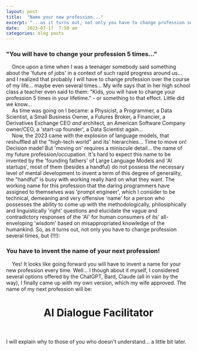 ```yaml
---
layout: post
title:  "Name your new profession..."
excerpt: "...as it turns out, not only you have to change profession several times, but _You_ have to invent the name of your next profession yourself... "
date:   2023-07-17  7:50 am
categories: blog posts
---
```

### "You will have to change your profession 5 times..." 
&nbsp;&nbsp;&nbsp;&nbsp;Once upon a time when I was a teenager somebody said something
about the 'future of jobs' in a context of such rapid progress around us... 
and I realized that probably I will have to change profession over the course of my life...
maybe even several times... My wife says that in her high school class a teacher even said
to them: "Kids, you will have to change your profession 5 times in your lifetime." - or 
something to that effect. Little did we know...<br>
&nbsp;&nbsp;&nbsp;&nbsp;As time was going on I became: a Physicist, a Programmer, a Data Scientist, 
a Small Business Owner, a Futures Broker, a Financier, a Derivatives Exchange CEO _and_ architect, 
an American Software Company owner/CEO, a 'start-up founder', a Data Scientist again...<br>
&nbsp;&nbsp;&nbsp;&nbsp;Now, the 2023 came with the explosion of language models, that reshuffled
all the "high-tech world" and its' hierarchies... Time to move on! Decision made! But 'moving on'
requires a miniscule detail... the name of my future profession/occupation. It's hard to expect 
this name to be invented by the 'founding fathers' of Large Language Models and 'AI startups', 
most of them (besides a handful) do not possess the necessary level of mental development to 
invent a term of this degree of generality, the "handful" is busy with working really hard on what they want. 
The working name for this profession that the daring programmers have assigned to themselves was 
'prompt engineer', which I consider to be technical, demeaning and very offensive 'name' for a person 
who possesses the ability to come up with the methodologically, philosiphically and linguistically 'right' 
questions and elucidate the vague and contradictory responses of the 'AI' for human consumers of its' 
all-enveloping 'wisdom' based on misappropriated knowledge of the humankind. So, as it turns
out, not only you have to change profession several times, but (!!!):
### You have to invent the name of your next profession! 
&nbsp;&nbsp;&nbsp;&nbsp;Yes! It looks like going forward you will have to invent a name for your 
new profession every time. Well... I though about it myself, I considered several options offered 
by the ChatGPT, Bard, Claude (all in vain by the way), I finally came up with my own version, which 
my wife approved. The name of my next profession will be:<br>
<h1 align="center">AI Dialogue Facilitator</h1>
<br>
<br>I will explain why to those of you who doesn't understand... a little bit later.
